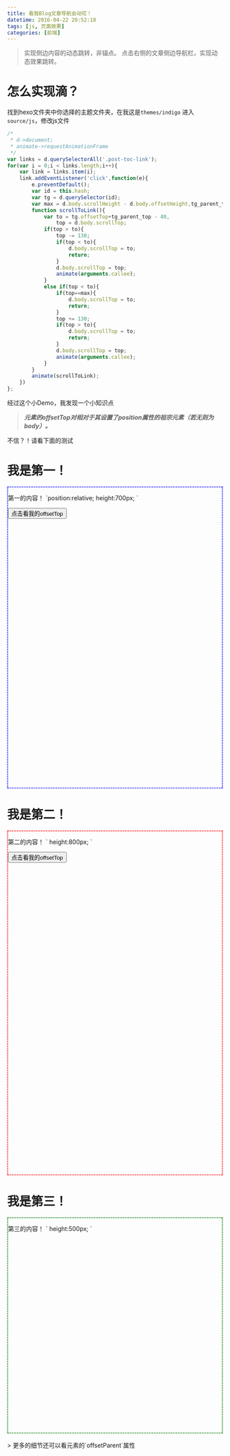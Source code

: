 ```yaml
---
title: 看我Blog文章导航会动哎！
datetime: 2016-04-22 20:52:18
tags: [js, 页面效果]
categories: [前端]
---
```

> 实现侧边内容的动态跳转，非锚点。
> 点击右侧的文章侧边导航栏，实现动态效果跳转。

# 怎么实现滴？
 找到hexo文件夹中你选择的主题文件夹，在我这是`themes/indigo`
 进入`source/js`，修改js文件
 <!-- more -->
```javascript
/*
 * d->document;
 * animate->requestAnimationFrame
 */
var links = d.querySelectorAll('.post-toc-link');
for(var i = 0;i < links.length;i++){
	var link = links.item(i);
	link.addEventListener('click',function(e){
		e.preventDefault();
		var id = this.hash;
		var tg = d.querySelector(id);
		var max = d.body.scrollHeight - d.body.offsetHeight,tg_parent_top = tg.offsetParent.offsetTop;
		function scrollToLink(){
			var to = tg.offsetTop+tg_parent_top - 40,
				top = d.body.scrollTop;
			if(top > to){
				top -= 130;
				if(top < to){
					d.body.scrollTop = to;
					return;
				}
				d.body.scrollTop = top;
				animate(arguments.callee);
			}
			else if(top < to){
				if(top==max){
					d.body.scrollTop = to;
					return;
				}
				top += 130;
				if(top > to){
					d.body.scrollTop = to;
					return;
				}
				d.body.scrollTop = top;
				animate(arguments.callee);
			}	
		}
		animate(scrollToLink);
	})
};
```
经过这个小Demo，我发现一个小知识点
> ***元素的offsetTop对相对于其设置了position属性的祖宗元素（若无则为body）。***

不信？！请看下面的测试

# 我是第一！
<div style="position:relative;height:700px; border:2px dotted blue;">
 <p>第一的内容！ `position:relative; height:700px; `
	<div>
	<script>function alertAttr(obj,attr){alert(obj[attr]);}</script>
	<button onclick="alertAttr(this,'offsetTop')">点击看我的offsetTop</button>
	</div>
 </p>
</div>

# 我是第二！
<div style="height:800px; border:2px dotted red;">
 <p>第二的内容！ ` height:800px; `</p>
 <button onclick="alertAttr(this,'offsetTop')">点击看我的offsetTop</button>
</div>

# 我是第三！
<div style="height:500px; border:2px dotted green;">
 <p>第三的内容！ ` height:500px; `</p>
</div>
<br>  
> 更多的细节还可以看元素的`offsetParent`属性